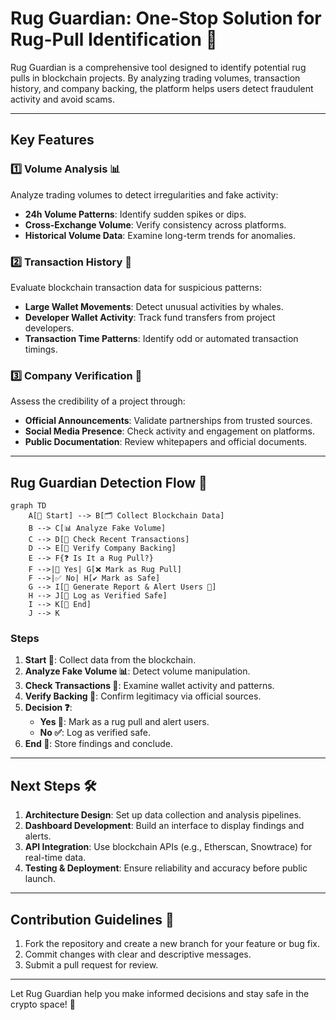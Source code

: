 # Rug Guardian: One-Stop Solution for Rug-Pull Identification 🚨

Rug Guardian is a comprehensive tool designed to identify potential rug pulls in blockchain projects. By analyzing trading volumes, transaction history, and company backing, the platform helps users detect fraudulent activity and avoid scams.

---

## Key Features

### 1️⃣ Volume Analysis 📊
Analyze trading volumes to detect irregularities and fake activity:
- **24h Volume Patterns**: Identify sudden spikes or dips.
- **Cross-Exchange Volume**: Verify consistency across platforms.
- **Historical Volume Data**: Examine long-term trends for anomalies.

### 2️⃣ Transaction History 🔗
Evaluate blockchain transaction data for suspicious patterns:
- **Large Wallet Movements**: Detect unusual activities by whales.
- **Developer Wallet Activity**: Track fund transfers from project developers.
- **Transaction Time Patterns**: Identify odd or automated transaction timings.

### 3️⃣ Company Verification 🏢
Assess the credibility of a project through:
- **Official Announcements**: Validate partnerships from trusted sources.
- **Social Media Presence**: Check activity and engagement on platforms.
- **Public Documentation**: Review whitepapers and official documents.

---

## Rug Guardian Detection Flow 🚦

```mermaid
graph TD
    A[🚀 Start] --> B[🗂️ Collect Blockchain Data]
    B --> C[📊 Analyze Fake Volume]
    C --> D[🔗 Check Recent Transactions]
    D --> E[🏢 Verify Company Backing]
    E --> F{❓ Is It a Rug Pull?}
    F -->|🚨 Yes| G[❌ Mark as Rug Pull]
    F -->|✅ No| H[✔️ Mark as Safe]
    G --> I[📄 Generate Report & Alert Users 🔔]
    H --> J[📂 Log as Verified Safe]
    I --> K[🏁 End]
    J --> K
```

### Steps
1. **Start 🚀**: Collect data from the blockchain.
2. **Analyze Fake Volume 📊**: Detect volume manipulation.
3. **Check Transactions 🔗**: Examine wallet activity and patterns.
4. **Verify Backing 🏢**: Confirm legitimacy via official sources.
5. **Decision ❓**:
   - **Yes 🚨**: Mark as a rug pull and alert users.
   - **No ✅**: Log as verified safe.
6. **End 🏁**: Store findings and conclude.

---

## Next Steps 🛠️
1. **Architecture Design**: Set up data collection and analysis pipelines.
2. **Dashboard Development**: Build an interface to display findings and alerts.
3. **API Integration**: Use blockchain APIs (e.g., Etherscan, Snowtrace) for real-time data.
4. **Testing & Deployment**: Ensure reliability and accuracy before public launch.

---

## Contribution Guidelines 🤝
1. Fork the repository and create a new branch for your feature or bug fix.
2. Commit changes with clear and descriptive messages.
3. Submit a pull request for review.

---

Let Rug Guardian help you make informed decisions and stay safe in the crypto space! 🚀
